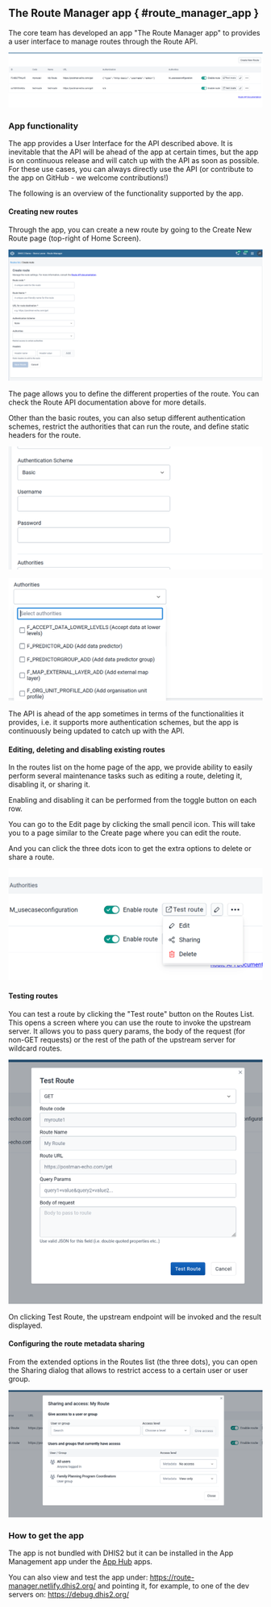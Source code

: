 ## The Route Manager app { #route_manager_app }

The core team has developed an app "The Route Manager app" to provides a user interface to manage routes through the Route API.

![Routes list](./resources/route-manager-list.png)

### App functionality

The app provides a User Interface for the API described above. It is inevitable that the API will be ahead of the app at certain times, but the app is on continuous release and will catch up with the API as soon as possible. For these use cases, you can always directly use the API (or contribute to the app on GitHub - we welcome contributions!)

The following is an overview of the functionality supported by the app.

#### Creating new routes

Through the app, you can create a new route by going to the Create New Route page (top-right of Home Screen).

![Creating Routes](./resources/route-manager-create-route.png)

The page allows you to define the different properties of the route. You can check the Route API documentation above for more details.

Other than the basic routes, you can also setup different authentication schemes, restrict the authorities that can run the route, and define static headers for the route.

![Manage Routes auth scheme](./resources/route-manager-auth-schemes.png)

![Manage Routes authorities](./resources/route-manager-authorities.png)

The API is ahead of the app sometimes in terms of the functionalities it provides, i.e. it supports more authentication schemes, but the app is continuously being updated to catch up with the API.

#### Editing, deleting and disabling existing routes

In the routes list on the home page of the app, we provide ability to easily perform several maintenance tasks such as editing a route, deleting it, disabling it, or sharing it.

Enabling and disabling it can be performed from the toggle button on each row.

You can go to the Edit page by clicking the small pencil icon. This will take you to a page similar to the Create page where you can edit the route.

And you can click the three dots icon to get the extra options to delete or share a route.

![Manage routes](./resources/route-manager-list-manage-options.png)

#### Testing routes

You can test a route by clicking the "Test route" button on the Routes List. This opens a screen where you can use the route to invoke the upstream server. It allows you to pass query params, the body of the request (for non-GET requests) or the rest of the path of the upstream server for wildcard routes.

![Test routes](./resources/route-manager-test-route.png)

On clicking Test Route, the upstream endpoint will be invoked and the result displayed.

#### Configuring the route metadata sharing

From the extended options in the Routes list (the three dots), you can open the Sharing dialog that allows to restrict access to a certain user or user group.

![Route Sharing](./resources/route-manager-sharing.png)

### How to get the app

The app is not bundled with DHIS2 but it can be installed in the App Management app under the [App Hub](https://apps.dhis2.org/app/5dbe9ab8-46bd-411e-b22f-905f08a81d78) apps.

You can also view and test the app under: https://route-manager.netlify.dhis2.org/ and pointing it, for example, to one of the dev servers on: https://debug.dhis2.org/
